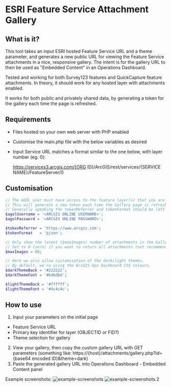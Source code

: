 # ESRI Feature Service Attachment Gallery

## What is it?
This tool takes an input ESRI hosted Feature Service URL and a theme parameter, and generates a new public URL for viewing the Feature Service attachments in a nice, responsive gallery. The intent is for the gallery URL to then be used as "Embedded Content" in an Operations Dashboard. 

Tested and working for both Survey123 features and QuickCapture feature attachments. In theory, it should work for any hosted layer with attachments enabled.

It works for both public and privately shared data, by generating a token for the gallery each time the page is refreshed.

## Requirements
- Files hosted on your own web server with PHP enabled
- Customise the main.php file with the below variables as desired
- Input Service URL matches a format similar to the one below, with layer number (eg. 0): 

  https://services3.arcgis.com/{ORG ID}/ArcGIS/rest/services/{SERVICE NAME}/FeatureServer/0

## Customisation
```php
// The AGOL user must have access to the feature layer(s) that you are generating a gallery for.
// This will generate a new token each time the Gallery page is refreshed (as tokens don't last forever).
// Generally speaking the tokenReferrer and tokenFormat should be left as the defaults below.
$agolUsername = '<ARCGIS ONLINE USERNAME>';
$agolPassword = '<ARCGIS ONLINE PASSWORD>';

$tokenReferrer = 'https://www.arcgis.com';
$tokenFormat   = 'pjson';

// Only show the latest ($maxImages) number of attachments in the Gallery page.
// Set to 0 (zero) if you want to return all attachments (not recommended).
$maxImages = 80;

// Here we also allow customisation of the dark/light themes.
// By default, we're using the ArcGIS Ops Dashboard CSS colours.
$darkThemeBack = '#222222';
$darkThemeFont = '#bdbdbd';

$lightThemeBack = '#ffffff';
$lightThemeFont = '#4c4c4c';
```

## How to use
1. Input your parameters on the initial page
- Feature Service URL
- Primary key identifier for layer (OBJECTID or FID?)
- Theme selection for gallery
2. View your gallery, then copy the custom gallery URL with GET parameters
(something like: https://{host}/attachments/gallery.php?id={base64 encoded ID}&theme=dark)
3. Paste the generated gallery URL into Operations Dashboard - Embedded Content panel

Example screenshots:
![example-screenshots](https://github.com/nzjs/ESRI-Feature-Service-Attachment-Gallery/raw/master/demo/example-screenshots.jpg "Example screenshots")
![example-screenshots 2](https://github.com/nzjs/ESRI-Feature-Service-Attachment-Gallery/raw/master/demo/example-screenshots3.jpg "Example screenshots 2")
